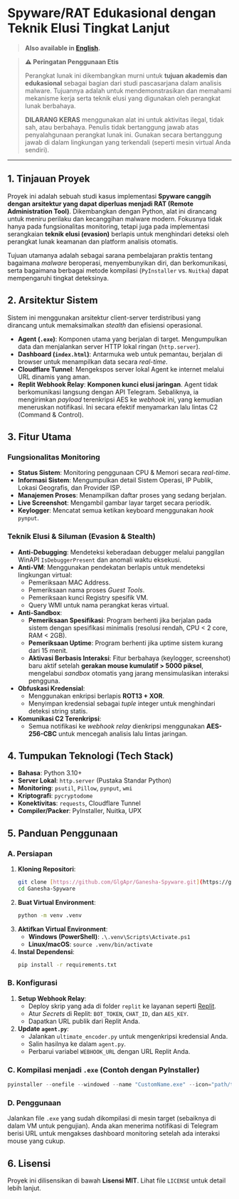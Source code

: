# Spyware/RAT Edukasional dengan Teknik Elusi Tingkat Lanjut

> **Also available in [English](README_EN.md).**

> **⚠️ Peringatan Penggunaan Etis**
>
> Perangkat lunak ini dikembangkan murni untuk **tujuan akademis dan edukasional** sebagai bagian dari studi pascasarjana dalam analisis malware. Tujuannya adalah untuk mendemonstrasikan dan memahami mekanisme kerja serta teknik elusi yang digunakan oleh perangkat lunak berbahaya.
>
> **DILARANG KERAS** menggunakan alat ini untuk aktivitas ilegal, tidak sah, atau berbahaya. Penulis tidak bertanggung jawab atas penyalahgunaan perangkat lunak ini. Gunakan secara bertanggung jawab di dalam lingkungan yang terkendali (seperti mesin virtual Anda sendiri).

---

## 1. Tinjauan Proyek

Proyek ini adalah sebuah studi kasus implementasi **Spyware canggih dengan arsitektur yang dapat diperluas menjadi RAT (Remote Administration Tool)**. Dikembangkan dengan Python, alat ini dirancang untuk meniru perilaku dan kecanggihan malware modern. Fokusnya tidak hanya pada fungsionalitas monitoring, tetapi juga pada implementasi serangkaian **teknik elusi (evasion)** berlapis untuk menghindari deteksi oleh perangkat lunak keamanan dan platform analisis otomatis.

Tujuan utamanya adalah sebagai sarana pembelajaran praktis tentang bagaimana *malware* beroperasi, menyembunyikan diri, dan berkomunikasi, serta bagaimana berbagai metode kompilasi (`PyInstaller` vs. `Nuitka`) dapat mempengaruhi tingkat deteksinya.

## 2. Arsitektur Sistem

Sistem ini menggunakan arsitektur client-server terdistribusi yang dirancang untuk memaksimalkan *stealth* dan efisiensi operasional.


* **Agent (`.exe`)**: Komponen utama yang berjalan di target. Mengumpulkan data dan menjalankan server HTTP lokal ringan (`http.server`).
* **Dashboard (`index.html`)**: Antarmuka web untuk pemantau, berjalan di browser untuk menampilkan data secara *real-time*.
* **Cloudflare Tunnel**: Mengekspos server lokal Agent ke internet melalui URL dinamis yang aman.
* **Replit Webhook Relay**: **Komponen kunci elusi jaringan**. Agent tidak berkomunikasi langsung dengan API Telegram. Sebaliknya, ia mengirimkan *payload* terenkripsi AES ke *webhook* ini, yang kemudian meneruskan notifikasi. Ini secara efektif menyamarkan lalu lintas C2 (Command & Control).

## 3. Fitur Utama

### Fungsionalitas Monitoring
* **Status Sistem**: Monitoring penggunaan CPU & Memori secara *real-time*.
* **Informasi Sistem**: Mengumpulkan detail Sistem Operasi, IP Publik, Lokasi Geografis, dan Provider ISP.
* **Manajemen Proses**: Menampilkan daftar proses yang sedang berjalan.
* **Live Screenshot**: Mengambil gambar layar target secara periodik.
* **Keylogger**: Mencatat semua ketikan keyboard menggunakan *hook* `pynput`.

### Teknik Elusi & Siluman (Evasion & Stealth)
* **Anti-Debugging**: Mendeteksi keberadaan debugger melalui panggilan WinAPI `IsDebuggerPresent` dan anomali waktu eksekusi.
* **Anti-VM**: Menggunakan pendekatan berlapis untuk mendeteksi lingkungan virtual:
    * Pemeriksaan MAC Address.
    * Pemeriksaan nama proses *Guest Tools*.
    * Pemeriksaan kunci Registry spesifik VM.
    * Query WMI untuk nama perangkat keras virtual.
* **Anti-Sandbox**:
    * **Pemeriksaan Spesifikasi**: Program berhenti jika berjalan pada sistem dengan spesifikasi minimalis (resolusi rendah, CPU < 2 core, RAM < 2GB).
    * **Pemeriksaan Uptime**: Program berhenti jika uptime sistem kurang dari 15 menit.
    * **Aktivasi Berbasis Interaksi**: Fitur berbahaya (keylogger, screenshot) baru aktif setelah **gerakan mouse kumulatif > 5000 piksel**, mengelabui *sandbox* otomatis yang jarang mensimulasikan interaksi pengguna.
* **Obfuskasi Kredensial**:
    * Menggunakan enkripsi berlapis **ROT13 + XOR**.
    * Menyimpan kredensial sebagai *tuple* integer untuk menghindari deteksi string statis.
* **Komunikasi C2 Terenkripsi**:
    * Semua notifikasi ke *webhook relay* dienkripsi menggunakan **AES-256-CBC** untuk mencegah analisis lalu lintas jaringan.

## 4. Tumpukan Teknologi (Tech Stack)

* **Bahasa**: Python 3.10+
* **Server Lokal**: `http.server` (Pustaka Standar Python)
* **Monitoring**: `psutil`, `Pillow`, `pynput`, `wmi`
* **Kriptografi**: `pycryptodome`
* **Konektivitas**: `requests`, Cloudflare Tunnel
* **Compiler/Packer**: PyInstaller, Nuitka, UPX

## 5. Panduan Penggunaan

### A. Persiapan

1.  **Kloning Repositori**:
    ```bash
    git clone [https://github.com/GlgApr/Ganesha-Spyware.git](https://github.com/GlgApr/Ganesha-Spyware.git)
    cd Ganesha-Spyware
    ```
2.  **Buat Virtual Environment**:
    ```bash
    python -m venv .venv
    ```
3.  **Aktifkan Virtual Environment**:
    * **Windows (PowerShell)**: `.\.venv\Scripts\Activate.ps1`
    * **Linux/macOS**: `source .venv/bin/activate`
4.  **Instal Dependensi**:
    ```bash
    pip install -r requirements.txt
    ```

### B. Konfigurasi

1.  **Setup Webhook Relay**:
    * Deploy skrip yang ada di folder `replit` ke layanan seperti [Replit](https://replit.com).
    * Atur *Secrets* di Replit: `BOT_TOKEN`, `CHAT_ID`, dan `AES_KEY`.
    * Dapatkan URL publik dari Replit Anda.
2.  **Update `agent.py`**:
    * Jalankan `ultimate_encoder.py` untuk mengenkripsi kredensial Anda.
    * Salin hasilnya ke dalam `agent.py`.
    * Perbarui variabel `WEBHOOK_URL` dengan URL Replit Anda.

### C. Kompilasi menjadi `.exe` (Contoh dengan PyInstaller)

```powershell
pyinstaller --onefile --windowed --name "CustomName.exe" --icon="path/to/icon.ico" --add-data "cloudflared.exe;." --add-data "templates;templates" --upx-dir="path/to/upx_folder" agent.py
```

### D. Penggunaan

Jalankan file `.exe` yang sudah dikompilasi di mesin target (sebaiknya di dalam VM untuk pengujian). Anda akan menerima notifikasi di Telegram berisi URL untuk mengakses dashboard monitoring setelah ada interaksi mouse yang cukup.

## 6. Lisensi

Proyek ini dilisensikan di bawah **Lisensi MIT**. Lihat file `LICENSE` untuk detail lebih lanjut.
